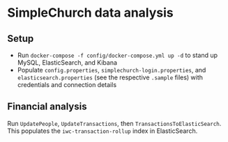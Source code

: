 # SimpleChurch data analysis

## Setup

* Run `docker-compose -f config/docker-compose.yml up -d` to stand up MySQL, ElasticSearch, and Kibana
* Populate `config.properties`, `simplechurch-login.properties`, and `elasticsearch.properties` (see the respective `.sample` files)
  with credentials and connection details

## Financial analysis

Run `UpdatePeople`, `UpdateTransactions`, then `TransactionsToElasticSearch`.
This populates the `iwc-transaction-rollup` index in ElasticSearch.